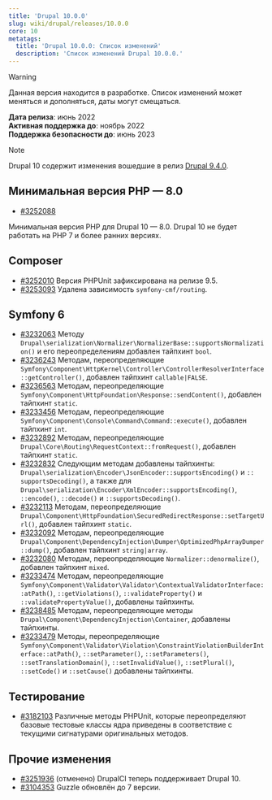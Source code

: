 ```yaml
---
title: 'Drupal 10.0.0' 
slug: wiki/drupal/releases/10.0.0 
core: 10
metatags:
  title: 'Drupal 10.0.0: Список изменений'
  description: 'Список изменений Drupal 10.0.0.'
---
```


> [!WARNING]
> Данная версия находится в разработке. Список изменений может меняться и дополняться, даты могут смещаться.

**Дата релиза**: июнь 2022\
**Активная поддержка до**: ноябрь 2022\
**Поддержка безопасности до**: июнь 2023

> [!NOTE]
> Drupal 10 содержит изменения вошедшие в релиз [Drupal 9.4.0](../../../9/9.4.x/9.4.0/index.md).

## Минимальная версия PHP — 8.0

* [#3252088](https://www.drupal.org/node/3252088) 

Минимальная версия PHP для Drupal 10 — 8.0. Drupal 10 не будет работать на PHP 7 и более ранних версиях.

## Composer

* [#3252010](https://www.drupal.org/node/3252010) Версия PHPUnit зафиксирована на релизе 9.5.
* [#3253093](https://www.drupal.org/node/3253093) Удалена зависимость `symfony-cmf/routing`.

## Symfony 6

* [#3232063](https://www.drupal.org/node/3232063) Методу `Drupal\serialization\Normalizer\NormalizerBase::supportsNormalization()` и его переопределениям добавлен тайпхинт `bool`.
* [#3236243](https://www.drupal.org/node/3236243) Методам, переопределяющие `Symfony\Component\HttpKernel\Controller\ControllerResolverInterface::getController()`, добавлен тайпхинт `callable|FALSE`.
* [#3236563](https://www.drupal.org/node/3236563) Методам, переопределяющие `Symfony\Component\HttpFoundation\Response::sendContent()`, добавлен тайпхинт `static`.
* [#3233456](https://www.drupal.org/node/3233456) Методам, переопределяющие `Symfony\Component\Console\Command\Command::execute()`, добавлен тайпхинт `int`.
* [#3232892](https://www.drupal.org/node/3232892) Методам, переопределяющие `Drupal\Core\Routing\RequestContext::fromRequest()`, добавлен тайпхинт `static`.
* [#3232832](https://www.drupal.org/node/3232832) Следующим методам добавлены тайпхинты: `Drupal\serialization\Encoder\JsonEncoder::supportsEncoding()` и `::
  supportsDecoding()`, а также для `Drupal\serialization\Encoder\XmlEncoder::supportsEncoding()`, `::encode()`, `::decode()` и `::supportsDecoding()`.
* [#3232113](https://www.drupal.org/node/3232113) Методам, переопределяющие `Drupal\Component\HttpFoundation\SecuredRedirectResponse::setTargetUrl()`, добавлен тайпхинт `static`.
* [#3232092](https://www.drupal.org/node/3232092) Методам, переопределяющие `Drupal\Component\DependencyInjection\Dumper\OptimizedPhpArrayDumper::dump()`, добавлен тайпхинт `string|array`.
* [#3232080](https://www.drupal.org/node/3232080) Методам, переопределяющие `Normalizer::denormalize()`, добавлен тайпхинт `mixed`.
* [#3233474](https://www.drupal.org/node/3233474) Методам, переопределяющие `Symfony\Component\Validator\Validator\ContextualValidatorInterface::atPath()`, `::getViolations()`, `::validateProperty()` и `::validatePropertyValue()`, добавлены тайпхинты.
* [#3238485](https://www.drupal.org/node/3238485) Методам, переопределяющие методы `Drupal\Component\DependencyInjection\Container`, добавлены тайпхинты.
* [#3233479](https://www.drupal.org/node/3233479) Методы, переопределяющие `Symfony\Component\Validator\Violation\ConstraintViolationBuilderInterface::atPath()`, `::setParameter()`, `::setParameters()`, `::setTranslationDomain()`, `::setInvalidValue()`, `::setPlural()`, `::setCode()` и `::setCause()` добавлены тайпхинты.

## Тестирование

* [#3182103](https://www.drupal.org/node/3182103) Различные методы PHPUnit, которые переопределяют базовые тестовые классы ядра приведены в соответствие с текущими сигнатурами оригинальных методов.

## Прочие изменения

* [#3251936](https://www.drupal.org/node/3251936) (отменено) DrupalCI теперь поддерживает Drupal 10.
* [#3104353](https://www.drupal.org/node/3104353) Guzzle обновлён до 7 версии.